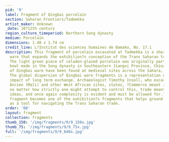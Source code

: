 ```yaml
---
pid: '9'
label: Fragment of Qingbai porcelain
section: Saharan Frontiers/Tadmekka
artist_maker: Unknown
_date: 10?12th century
region_culture_timeperiod: Northern Song dynasty
medium: Porcelain
dimensions: 1.48 x 1.74 cm
credit_line: L?Institut des sciences humaines de Bamako, No. 17.1
description: This fragment of porcelain excavated at Tadmekka is a sherd of ceramic
  ware that expands the exhibition?s conception of the Trans Saharan trade scale.
  The light green piece of celadon-glazed porcelain was originally part of a shallow
  bowl made in the Song dynasty in Southeastern Jiangxi Province, China. Fragments
  of Qingbai ware have been found at medieval sites across the Sahara, Asia, and Egypt.
  The global dispersion of Qingbai ware fragments is a representation of the pervasive
  impact of long term exchange. Archaeologist Timothy Insoll, who excavated at Gao
  Ancien (Mali) and other West African sites, states, ?Commerce meant interaction;
  no matter how strictly one might attempt to control this, trade meant the flow of
  ideas, and once again complexity is evident and must be allowed for.? The Qingbai
  fragment becomes one of the exhibition?s fragments that helps ground the imagination
  as a tool for navigating the Trans Saharan trade.
order: '08'
layout: fragment
collection: fragments
thumb_150: '/img/fragments/9/9_150x.jpg'
thumb_75: '/img/fragments/9/9_75x.jpg'
full: '/img/fragments/9/9_640x.jpg'
---
```

